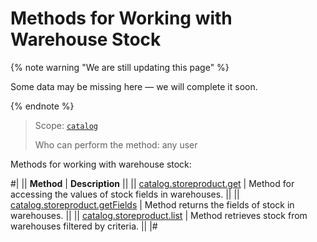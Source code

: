 # Methods for Working with Warehouse Stock

{% note warning "We are still updating this page" %}

Some data may be missing here — we will complete it soon.

{% endnote %}

> Scope: [`catalog`](../../scopes/permissions.md)
>
> Who can perform the method: any user

Methods for working with warehouse stock:

#|
|| **Method** | **Description** ||
|| [catalog.storeproduct.get](./catalog-store-product-get.md) | Method for accessing the values of stock fields in warehouses. ||
|| [catalog.storeproduct.getFields](./catalog-store-product-get-fields.md) | Method returns the fields of stock in warehouses. ||
|| [catalog.storeproduct.list](./catalog-store-product-list.md) | Method retrieves stock from warehouses filtered by criteria. ||
|#